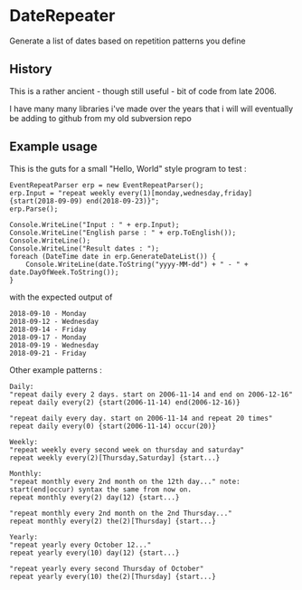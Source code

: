 # DateRepeater

Generate a list of dates based on repetition patterns you define

## History

This is a rather ancient - though still useful - bit of code from late 2006.

I have many many libraries i've made over the years that i will will eventually be adding to github from my old subversion repo

## Example usage

This is the guts for a small "Hello, World" style program to test : 

```
EventRepeatParser erp = new EventRepeatParser();
erp.Input = "repeat weekly every(1)[monday,wednesday,friday] {start(2018-09-09) end(2018-09-23)}";
erp.Parse();

Console.WriteLine("Input : " + erp.Input);
Console.WriteLine("English parse : " + erp.ToEnglish());
Console.WriteLine();
Console.WriteLine("Result dates : ");
foreach (DateTime date in erp.GenerateDateList()) {
	Console.WriteLine(date.ToString("yyyy-MM-dd") + " - " + date.DayOfWeek.ToString());
}
```

with the expected output of 

```
2018-09-10 - Monday
2018-09-12 - Wednesday
2018-09-14 - Friday
2018-09-17 - Monday
2018-09-19 - Wednesday
2018-09-21 - Friday
```

Other example patterns : 

```
Daily:
"repeat daily every 2 days. start on 2006-11-14 and end on 2006-12-16"
repeat daily every(2) {start(2006-11-14) end(2006-12-16)}

"repeat daily every day. start on 2006-11-14 and repeat 20 times"
repeat daily every(0) {start(2006-11-14) occur(20)}

Weekly:
"repeat weekly every second week on thursday and saturday"
repeat weekly every(2)[Thursday,Saturday] {start...}

Monthly:
"repeat monthly every 2nd month on the 12th day..." note: start(end|occur) syntax the same from now on.
repeat monthly every(2) day(12) {start...}

"repeat monthly every 2nd month on the 2nd Thursday..."
repeat monthly every(2) the(2)[Thursday] {start...}

Yearly:
"repeat yearly every October 12..."
repeat yearly every(10) day(12) {start...}

"repeat yearly every second Thursday of October"
repeat yearly every(10) the(2)[Thursday] {start...}
```

